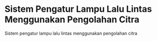 # Sistem Pengatur Lampu Lalu Lintas Menggunakan Pengolahan Citra
Sistem pengatur lampu lalu lintas menggunakan pengolahan citra
